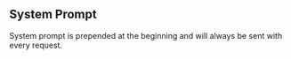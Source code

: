 ## System Prompt

System prompt is prepended at the beginning and will always be sent with every request.